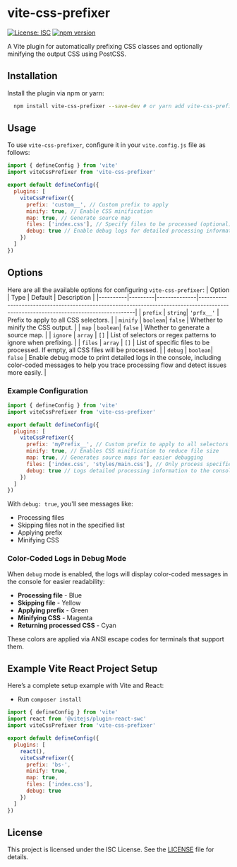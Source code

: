 # vite-css-prefixer

[![License: ISC](https://img.shields.io/badge/License-ISC-green.svg)](https://opensource.org/licenses/ISC)
[![npm version](https://img.shields.io/npm/v/vite-css-prefixer.svg)](https://www.npmjs.com/package/vite-css-prefixer)

A Vite plugin for automatically prefixing CSS classes and optionally minifying the output CSS using PostCSS.

## Installation

Install the plugin via npm or yarn:
```bash 
  npm install vite-css-prefixer --save-dev # or yarn add vite-css-prefixer --dev
```

## Usage

To use `vite-css-prefixer`, configure it in your `vite.config.js` file as follows:
```javascript
import { defineConfig } from 'vite'
import viteCssPrefixer from 'vite-css-prefixer'

export default defineConfig({
  plugins: [
    viteCssPrefixer({
      prefix: 'custom__', // Custom prefix to apply
      minify: true, // Enable CSS minification
      map: true, // Generate source map
      files: ['index.css'], // Specify files to be processed (optional)
      debug: true // Enable debug logs for detailed processing information
    })
  ]
})
```
## Options

Here are all the available options for configuring `vite-css-prefixer`:
| Option   | Type    | Default      | Description                                                                                                                         |
|----------|---------|--------------|-------------------------------------------------------------------------------------------------------------------------------------|
| `prefix` | `string`| `'prfx__'`   | Prefix to apply to all CSS selectors.                                                                                              |
| `minify` | `boolean`| `false`     | Whether to minify the CSS output.                                                                                                  |
| `map`    | `boolean`| `false`     | Whether to generate a source map.                                                                                                  |
| `ignore` | `array`  | `[]`        | List of selectors or regex patterns to ignore when prefixing.                                                                       |
| `files`  | `array`  | `[]`        | List of specific files to be processed. If empty, all CSS files will be processed.                                                  |
| `debug`  | `boolean`| `false`     | Enable debug mode to print detailed logs in the console, including color-coded messages to help you trace processing flow and detect issues more easily. |

### Example Configuration
```javascript
import { defineConfig } from 'vite'
import viteCssPrefixer from 'vite-css-prefixer'

export default defineConfig({
  plugins: [
    viteCssPrefixer({
      prefix: 'myPrefix__', // Custom prefix to apply to all selectors
      minify: true, // Enables CSS minification to reduce file size
      map: true, // Generates source maps for easier debugging
      files: ['index.css', 'styles/main.css'], // Only process specified files
      debug: true // Logs detailed processing information to the console
    })
  ]
})
```
With `debug: true`, you'll see messages like:
-   Processing files
-   Skipping files not in the specified list
-   Applying prefix
-   Minifying CSS

### Color-Coded Logs in Debug Mode
When `debug` mode is enabled, the logs will display color-coded messages in the console for easier readability:

-   **Processing file** - Blue
-   **Skipping file** - Yellow
-   **Applying prefix** - Green
-   **Minifying CSS** - Magenta
-   **Returning processed CSS** - Cyan

These colors are applied via ANSI escape codes for terminals that support them.

## Example Vite React Project Setup

  Here’s a complete setup example with Vite and React:
  

- Run <code>composer install</code>
  
```javascript
import { defineConfig } from 'vite'
import react from '@vitejs/plugin-react-swc'
import viteCssPrefixer from 'vite-css-prefixer'

export default defineConfig({
  plugins: [
    react(),
    viteCssPrefixer({
      prefix: 'bs-',
      minify: true,
      map: true,
      files: ['index.css'],
      debug: true
    })
  ]
})
```
 
## License
This project is licensed under the ISC License. See the [LICENSE](https://opensource.org/licenses/ISC) file for details.